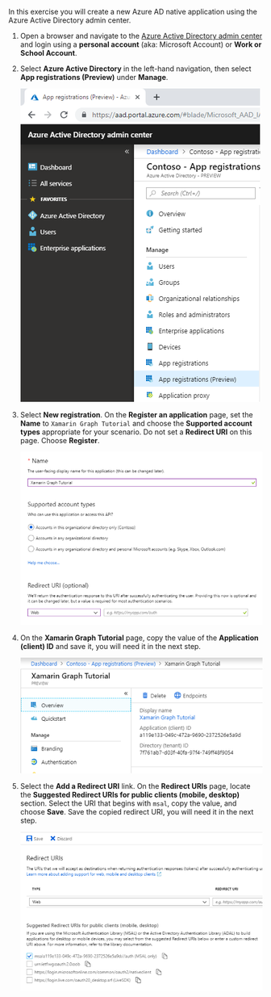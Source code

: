 <!-- markdownlint-disable MD002 MD041 -->

In this exercise you will create a new Azure AD native application using the Azure Active Directory admin center.

1. Open a browser and navigate to the [Azure Active Directory admin center](https://aad.portal.azure.com) and login using a **personal account** (aka: Microsoft Account) or **Work or School Account**.

1. Select **Azure Active Directory** in the left-hand navigation, then select **App registrations (Preview)** under **Manage**.

    ![A screenshot of the App registrations ](./images/aad-portal-app-registrations.png)

1. Select **New registration**. On the **Register an application** page, set the **Name** to `Xamarin Graph Tutorial` and choose the **Supported account types** appropriate for your scenario. Do not set a **Redirect URI** on this page. Choose **Register**.

    ![A screenshot of the Register an application page](./images/aad-register-an-app.png)

1. On the **Xamarin Graph Tutorial** page, copy the value of the **Application (client) ID** and save it, you will need it in the next step.

    ![A screenshot of the application ID of the new app registration](./images/aad-application-id.png)

1. Select the **Add a Redirect URI** link. On the **Redirect URIs** page, locate the **Suggested Redirect URIs for public clients (mobile, desktop)** section. Select the URI that begins with `msal`, copy the value, and choose **Save**. Save the copied redirect URI, you will need it in the next step.

    ![A screenshot of the Redirect URIs page](./images/aad-redirect-uris.png)